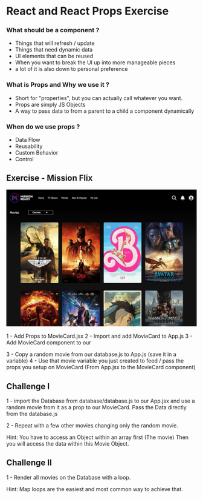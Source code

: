 # React and React Props Exercise

### What should be a component ?

-   Things that will refresh / update
-   Things that need dynamic data
-   UI elements that can be reused
-   When you want to break the UI up into more manageable pieces
-   a lot of it is also down to personal preference

### What is Props and Why we use it ?

-   Short for "properties", but you can actually call whatever you want.
-   Props are simply JS Objects
-   A way to pass data to from a parent to a child a component dynamically

### When do we use props ?

-   Data Flow
-   Reusability
-   Custom Behavior
-   Control

## Exercise - Mission Flix

![Exercise final result](src/assets/image.png)

1 - Add Props to MovieCard.jsx
2 - Import and add MovieCard to App.js
3 - Add MovieCard component to our <div className="movies-gallery">
3 - Copy a random movie from our database.js to App.js (save it in a variable)
4 - Use that movie variable you just created to feed / pass the props you setup on MovieCard (From App.jsx to the MovieCard component)

## Challenge I

1 - import the Database from database/database.js to our App.jsx and use a random movie from it as a prop to our MovieCard. Pass the Data directly from the database.js

2 - Repeat with a few other movies changing only the random movie.

Hint: You have to access an Object within an array first (The movie) Then you will access the data within this Movie Object.

## Challenge II

1 - Render all movies on the Database with a loop.

Hint: Map loops are the easiest and most common way to achieve that.
